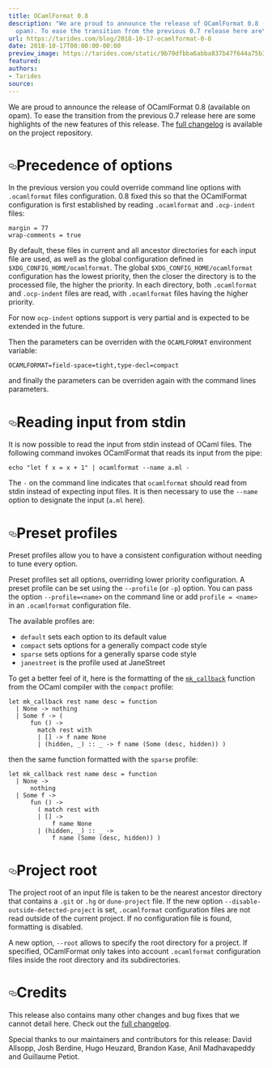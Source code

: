 ```yaml
---
title: OCamlFormat 0.8
description: "We are proud to announce the release of OCamlFormat 0.8 (available on
  opam). To ease the transition from the previous 0.7 release here are\u2026"
url: https://tarides.com/blog/2018-10-17-ocamlformat-0-8
date: 2018-10-17T00:00:00-00:00
preview_image: https://tarides.com/static/9b70dfbba6abba837b47f644a75b33dc/0132d/code_black1.jpg
featured:
authors:
- Tarides
source:
---
```


<p>We are proud to announce the release of OCamlFormat 0.8 (available on opam). To ease the transition from the previous 0.7 release here are some highlights of the new features of this release. The <a href="https://github.com/ocaml-ppx/ocamlformat/blob/v0.8/CHANGES.md#08-2018-10-09">full changelog</a> is available on the project repository.</p>
<h1 style="position:relative;"><a href="https://tarides.com/feed.xml#precedence-of-options" aria-label="precedence of options permalink" class="anchor before"><svg aria-hidden="true" focusable="false" height="16" version="1.1" viewbox="0 0 16 16" width="16"><path fill-rule="evenodd" d="M4 9h1v1H4c-1.5 0-3-1.69-3-3.5S2.55 3 4 3h4c1.45 0 3 1.69 3 3.5 0 1.41-.91 2.72-2 3.25V8.59c.58-.45 1-1.27 1-2.09C10 5.22 8.98 4 8 4H4c-.98 0-2 1.22-2 2.5S3 9 4 9zm9-3h-1v1h1c1 0 2 1.22 2 2.5S13.98 12 13 12H9c-.98 0-2-1.22-2-2.5 0-.83.42-1.64 1-2.09V6.25c-1.09.53-2 1.84-2 3.25C6 11.31 7.55 13 9 13h4c1.45 0 3-1.69 3-3.5S14.5 6 13 6z"></path></svg></a>Precedence of options</h1>
<p>In the previous version you could override command line options with <code>.ocamlformat</code> files configuration. 0.8 fixed this so that the OCamlFormat configuration is first established by reading <code>.ocamlformat</code> and <code>.ocp-indent</code> files:</p>
<div class="gatsby-highlight" data-language="text"><pre class="language-text"><code class="language-text">margin = 77
wrap-comments = true</code></pre></div>
<p>By default, these files in current and all ancestor directories for each input file are used, as well as the global configuration defined in <code>$XDG_CONFIG_HOME/ocamlformat</code>. The global <code>$XDG_CONFIG_HOME/ocamlformat</code> configuration has the lowest priority, then the closer the directory is to the processed file, the higher the priority. In each directory, both <code>.ocamlformat</code> and <code>.ocp-indent</code> files are read, with <code>.ocamlformat</code> files having the higher priority.</p>
<p>For now <code>ocp-indent</code> options support is very partial and is expected to be extended in the future.</p>
<p>Then the parameters can be overriden with the <code>OCAMLFORMAT</code> environment variable:</p>
<div class="gatsby-highlight" data-language="text"><pre class="language-text"><code class="language-text">OCAMLFORMAT=field-space=tight,type-decl=compact</code></pre></div>
<p>and finally the parameters can be overriden again with the command lines parameters.</p>
<h1 style="position:relative;"><a href="https://tarides.com/feed.xml#reading-input-from-stdin" aria-label="reading input from stdin permalink" class="anchor before"><svg aria-hidden="true" focusable="false" height="16" version="1.1" viewbox="0 0 16 16" width="16"><path fill-rule="evenodd" d="M4 9h1v1H4c-1.5 0-3-1.69-3-3.5S2.55 3 4 3h4c1.45 0 3 1.69 3 3.5 0 1.41-.91 2.72-2 3.25V8.59c.58-.45 1-1.27 1-2.09C10 5.22 8.98 4 8 4H4c-.98 0-2 1.22-2 2.5S3 9 4 9zm9-3h-1v1h1c1 0 2 1.22 2 2.5S13.98 12 13 12H9c-.98 0-2-1.22-2-2.5 0-.83.42-1.64 1-2.09V6.25c-1.09.53-2 1.84-2 3.25C6 11.31 7.55 13 9 13h4c1.45 0 3-1.69 3-3.5S14.5 6 13 6z"></path></svg></a>Reading input from stdin</h1>
<p>It is now possible to read the input from stdin instead of OCaml files. The following command invokes OCamlFormat that reads its input from the pipe:</p>
<div class="gatsby-highlight" data-language="text"><pre class="language-text"><code class="language-text">echo &quot;let f x = x + 1&quot; | ocamlformat --name a.ml -</code></pre></div>
<p>The <code>-</code> on the command line indicates that <code>ocamlformat</code> should read from stdin instead of expecting input files. It is then necessary to use the <code>--name</code> option to designate the input (<code>a.ml</code> here).</p>
<h1 style="position:relative;"><a href="https://tarides.com/feed.xml#preset-profiles" aria-label="preset profiles permalink" class="anchor before"><svg aria-hidden="true" focusable="false" height="16" version="1.1" viewbox="0 0 16 16" width="16"><path fill-rule="evenodd" d="M4 9h1v1H4c-1.5 0-3-1.69-3-3.5S2.55 3 4 3h4c1.45 0 3 1.69 3 3.5 0 1.41-.91 2.72-2 3.25V8.59c.58-.45 1-1.27 1-2.09C10 5.22 8.98 4 8 4H4c-.98 0-2 1.22-2 2.5S3 9 4 9zm9-3h-1v1h1c1 0 2 1.22 2 2.5S13.98 12 13 12H9c-.98 0-2-1.22-2-2.5 0-.83.42-1.64 1-2.09V6.25c-1.09.53-2 1.84-2 3.25C6 11.31 7.55 13 9 13h4c1.45 0 3-1.69 3-3.5S14.5 6 13 6z"></path></svg></a>Preset profiles</h1>
<p>Preset profiles allow you to have a consistent configuration without needing to tune every option.</p>
<p>Preset profiles set all options, overriding lower priority configuration. A preset profile can be set using the <code>--profile</code> (or <code>-p</code>) option. You can pass the option <code>--profile=&lt;name&gt;</code> on the command line or add <code>profile = &lt;name&gt;</code> in an <code>.ocamlformat</code> configuration file.</p>
<p>The available profiles are:</p>
<ul>
<li><code>default</code> sets each option to its default value</li>
<li><code>compact</code> sets options for a generally compact code style</li>
<li><code>sparse</code> sets options for a generally sparse code style</li>
<li><code>janestreet</code> is the profile used at JaneStreet</li>
</ul>
<p>To get a better feel of it, here is the formatting of the <a href="https://github.com/ocaml/ocaml/blob/trunk/typing/env.ml#L227-L234"><code>mk_callback</code></a> function from the OCaml compiler with the <code>compact</code> profile:</p>
<div class="gatsby-highlight" data-language="text"><pre class="language-text"><code class="language-text">let mk_callback rest name desc = function
  | None -&gt; nothing
  | Some f -&gt; (
      fun () -&gt;
        match rest with
        | [] -&gt; f name None
        | (hidden, _) :: _ -&gt; f name (Some (desc, hidden)) )</code></pre></div>
<p>then the same function formatted with the <code>sparse</code> profile:</p>
<div class="gatsby-highlight" data-language="text"><pre class="language-text"><code class="language-text">let mk_callback rest name desc = function
  | None -&gt;
      nothing
  | Some f -&gt;
      fun () -&gt;
        ( match rest with
        | [] -&gt;
            f name None
        | (hidden, _) :: _ -&gt;
            f name (Some (desc, hidden)) )</code></pre></div>
<h1 style="position:relative;"><a href="https://tarides.com/feed.xml#project-root" aria-label="project root permalink" class="anchor before"><svg aria-hidden="true" focusable="false" height="16" version="1.1" viewbox="0 0 16 16" width="16"><path fill-rule="evenodd" d="M4 9h1v1H4c-1.5 0-3-1.69-3-3.5S2.55 3 4 3h4c1.45 0 3 1.69 3 3.5 0 1.41-.91 2.72-2 3.25V8.59c.58-.45 1-1.27 1-2.09C10 5.22 8.98 4 8 4H4c-.98 0-2 1.22-2 2.5S3 9 4 9zm9-3h-1v1h1c1 0 2 1.22 2 2.5S13.98 12 13 12H9c-.98 0-2-1.22-2-2.5 0-.83.42-1.64 1-2.09V6.25c-1.09.53-2 1.84-2 3.25C6 11.31 7.55 13 9 13h4c1.45 0 3-1.69 3-3.5S14.5 6 13 6z"></path></svg></a>Project root</h1>
<p>The project root of an input file is taken to be the nearest ancestor directory that contains a <code>.git</code> or <code>.hg</code> or <code>dune-project</code> file.
If the new option <code>--disable-outside-detected-project</code> is set, <code>.ocamlformat</code> configuration files are not read outside of the current project. If no configuration file is found, formatting is disabled.</p>
<p>A new option, <code>--root</code> allows to specify the root directory for a project. If specified, OCamlFormat only takes into account <code>.ocamlformat</code> configuration files inside the root directory and its subdirectories.</p>
<h1 style="position:relative;"><a href="https://tarides.com/feed.xml#credits" aria-label="credits permalink" class="anchor before"><svg aria-hidden="true" focusable="false" height="16" version="1.1" viewbox="0 0 16 16" width="16"><path fill-rule="evenodd" d="M4 9h1v1H4c-1.5 0-3-1.69-3-3.5S2.55 3 4 3h4c1.45 0 3 1.69 3 3.5 0 1.41-.91 2.72-2 3.25V8.59c.58-.45 1-1.27 1-2.09C10 5.22 8.98 4 8 4H4c-.98 0-2 1.22-2 2.5S3 9 4 9zm9-3h-1v1h1c1 0 2 1.22 2 2.5S13.98 12 13 12H9c-.98 0-2-1.22-2-2.5 0-.83.42-1.64 1-2.09V6.25c-1.09.53-2 1.84-2 3.25C6 11.31 7.55 13 9 13h4c1.45 0 3-1.69 3-3.5S14.5 6 13 6z"></path></svg></a>Credits</h1>
<p>This release also contains many other changes and bug fixes that we cannot detail here. Check out the <a href="https://github.com/ocaml-ppx/ocamlformat/blob/v0.8/CHANGES.md#08-2018-10-09">full changelog</a>.</p>
<p>Special thanks to our maintainers and contributors for this release: David Allsopp, Josh Berdine, Hugo Heuzard, Brandon Kase, Anil Madhavapeddy and Guillaume Petiot.</p>

